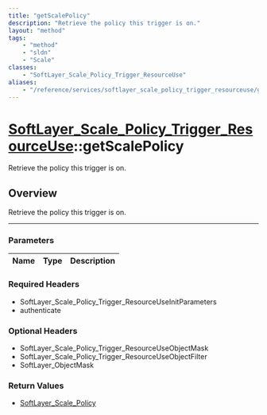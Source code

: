 ```yaml
---
title: "getScalePolicy"
description: "Retrieve the policy this trigger is on."
layout: "method"
tags:
    - "method"
    - "sldn"
    - "Scale"
classes:
    - "SoftLayer_Scale_Policy_Trigger_ResourceUse"
aliases:
    - "/reference/services/softlayer_scale_policy_trigger_resourceuse/getScalePolicy"
---
```

# [SoftLayer_Scale_Policy_Trigger_ResourceUse](/reference/services/SoftLayer_Scale_Policy_Trigger_ResourceUse)::getScalePolicy


Retrieve the policy this trigger is on.


## Overview 
Retrieve the policy this trigger is on.

-----

### Parameters 
|Name | Type | Description |
| --- | --- | --- |


### Required Headers
* SoftLayer_Scale_Policy_Trigger_ResourceUseInitParameters
* authenticate


### Optional Headers
* SoftLayer_Scale_Policy_Trigger_ResourceUseObjectMask
* SoftLayer_Scale_Policy_Trigger_ResourceUseObjectFilter
* SoftLayer_ObjectMask

### Return Values
* <a href='/reference/datatypes/SoftLayer_Scale_Policy'>SoftLayer_Scale_Policy </a>




